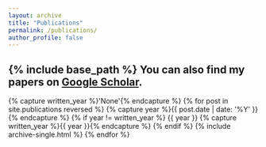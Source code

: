 ```yaml
---
layout: archive
title: "Publications"
permalink: /publications/
author_profile: false
---
```


<!-- {% if author.googlescholar %} -->
  
<!-- {% endif %} -->

{% include base_path %}
You can also find my papers on <a href="https://scholar.google.com/citations?user=oCqKAnsAAAAJ&hl=en">Google Scholar</a>.
-----------
{% capture written_year %}'None'{% endcapture %}
{% for post in site.publications reversed %}
  {% capture year %}{{ post.date | date: '%Y' }}{% endcapture %}
  {% if year != written_year %}
    {{ year }}
    {% capture written_year %}{{ year }}{% endcapture %}
  {% endif %}
  {% include archive-single.html %}
{% endfor %}


